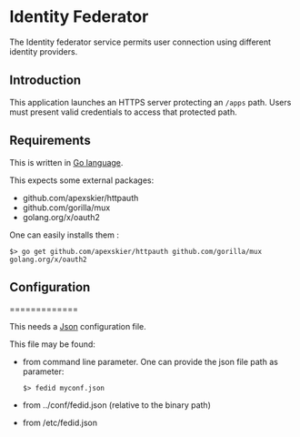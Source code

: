# Identity Federator


The Identity federator service permits user connection using different
identity providers.

## Introduction

This application launches an HTTPS server protecting an ``/apps`` path.
Users must present valid credentials to access that protected path.

## Requirements


This is written in [Go language](http://golang.org/ "Go").

This expects some external packages:

* github.com/apexskier/httpauth
* github.com/gorilla/mux
* golang.org/x/oauth2

One can easily installs them :

```
$> go get github.com/apexskier/httpauth github.com/gorilla/mux golang.org/x/oauth2 
```


## Configuration
=============

This needs a [Json](http://json.org/ "Json") configuration file.

This file may be found:

* from command line parameter. 
  One can provide the json file path as parameter:

  ``$> fedid myconf.json``

* from ../conf/fedid.json (relative to the binary path)
* from /etc/fedid.json

